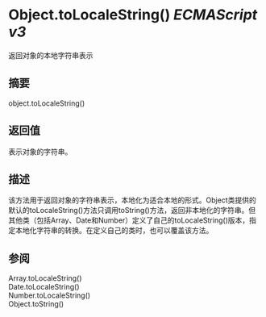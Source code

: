 # Object.toLocaleString() _ECMAScript v3_

返回对象的本地字符串表示

## 摘要

object.toLocaleString()

## 返回值

表示对象的字符串。

## 描述

该方法用于返回对象的字符串表示，本地化为适合本地的形式。Object类提供的默认的toLocaleString()方法只调用toString()方法，返回非本地化的字符串。但其他类（包括Array、Date和Number）定义了自己的toLocaleString()版本，指定本地化字符串的转换。在定义自己的类时，也可以覆盖该方法。

## 参阅

Array.toLocaleString()  
Date.toLocaleString()  
Number.toLocaleString()  
Object.toString()

